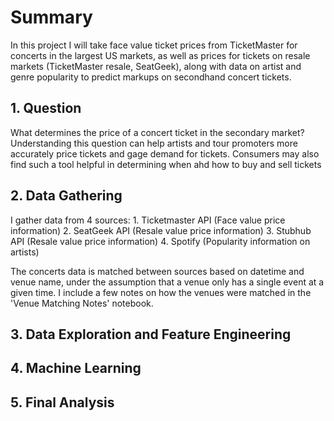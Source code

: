# Summary
In this project I will take face value ticket prices from TicketMaster for concerts in the largest US markets, as well as prices for tickets on resale markets (TicketMaster resale, SeatGeek), along with data on artist and genre popularity to predict markups on secondhand concert tickets.

## 1. Question
What determines the price of a concert ticket in the secondary market? Understanding this question can help artists and tour promoters more accurately price tickets and gage demand for tickets.
Consumers may also find such a tool helpful in determining when ahd how to buy and sell tickets

## 2. Data Gathering
I gather data from 4 sources:
    1. Ticketmaster API (Face value price information)
    2. SeatGeek API (Resale value price information)
    3. Stubhub API (Resale value price information)
    4. Spotify (Popularity information on artists)

The concerts data is matched between sources based on datetime and venue name, under the assumption that a venue only has a single event at a given time. I include a few notes on how the venues were matched in the 'Venue Matching Notes' notebook.

## 3. Data Exploration and Feature Engineering
## 4. Machine Learning
## 5. Final Analysis